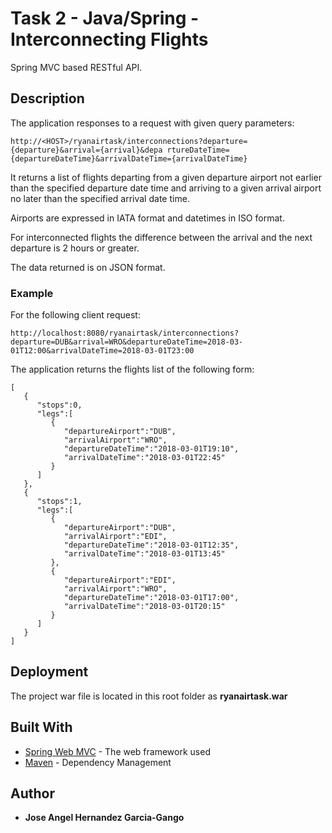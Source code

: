 # Task 2 - Java/Spring - Interconnecting Flights

Spring MVC based RESTful API. 

## Description

The application responses to a request with given query parameters:

```
http://<HOST>/ryanairtask/interconnections?departure={departure}&arrival={arrival}&depa rtureDateTime={departureDateTime}&arrivalDateTime={arrivalDateTime} 
```

It returns a list of flights departing from a given departure airport not earlier than the specified departure date time and arriving to a given arrival airport no later than the specified arrival date time.

Airports are expressed in IATA format and datetimes in ISO format.

For interconnected flights the difference between the arrival and the next departure is 2 hours or greater. 

The data returned is on JSON format.


### Example

For the following client request:

```
http://localhost:8080/ryanairtask/interconnections?departure=DUB&arrival=WRO&departureDateTime=2018-03-01T12:00&arrivalDateTime=2018-03-01T23:00
```

The application returns the flights list of the following form:

```
[
   {
      "stops":0,
      "legs":[
         {
            "departureAirport":"DUB",
            "arrivalAirport":"WRO",
            "departureDateTime":"2018-03-01T19:10",
            "arrivalDateTime":"2018-03-01T22:45"
         }
      ]
   },
   {
      "stops":1,
      "legs":[
         {
            "departureAirport":"DUB",
            "arrivalAirport":"EDI",
            "departureDateTime":"2018-03-01T12:35",
            "arrivalDateTime":"2018-03-01T13:45"
         },
         {
            "departureAirport":"EDI",
            "arrivalAirport":"WRO",
            "departureDateTime":"2018-03-01T17:00",
            "arrivalDateTime":"2018-03-01T20:15"
         }
      ]
   }
]
```

## Deployment

The project war file is located in this root folder as **ryanairtask.war**

## Built With

* [Spring Web MVC](https://docs.spring.io/spring/docs/current/spring-framework-reference/web.html) - The web framework used
* [Maven](https://maven.apache.org/) - Dependency Management

## Author

* **Jose Angel Hernandez Garcia-Gango** 


